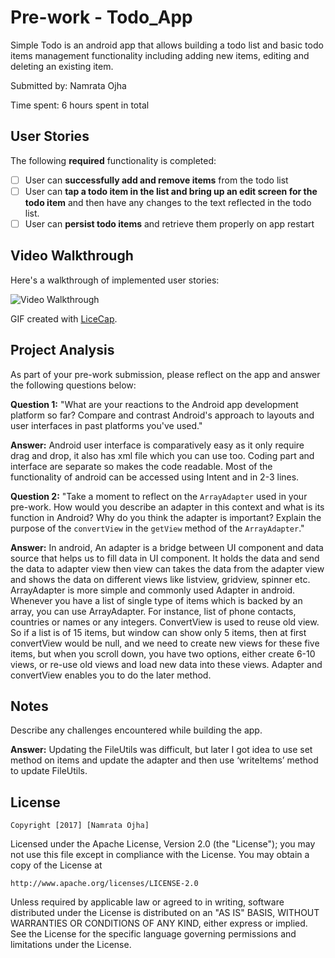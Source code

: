 # Pre-work - Todo_App

Simple Todo  is an android app that allows building a todo list and basic todo items management functionality including adding new items, editing and deleting an existing item.

Submitted by: Namrata Ojha

Time spent: 6 hours spent in total

## User Stories

The following **required** functionality is completed:

* [ ] User can **successfully add and remove items** from the todo list
* [ ] User can **tap a todo item in the list and bring up an edit screen for the todo item** and then have any changes to the text reflected in the todo list.
* [ ] User can **persist todo items** and retrieve them properly on app restart

## Video Walkthrough

Here's a walkthrough of implemented user stories:

<img src='https://youtu.be/ppH1k8IDrGU' title='Video Walkthrough' width='' alt='Video Walkthrough' />

GIF created with [LiceCap](http://i.imgur.com/jDHoc5d.gifv).

## Project Analysis

As part of your pre-work submission, please reflect on the app and answer the following questions below:

**Question 1:** "What are your reactions to the Android app development platform so far? Compare and contrast Android's approach to layouts and user interfaces in past platforms you've used."

**Answer:** Android user interface is comparatively easy as it only require drag and drop, it also has xml file which you can use too. Coding part and interface are separate so makes the code readable. Most of the functionality of android can be accessed using Intent and in 2-3 lines.

**Question 2:** "Take a moment to reflect on the `ArrayAdapter` used in your pre-work. How would you describe an adapter in this context and what is its function in Android? Why do you think the adapter is important? Explain the purpose of the `convertView` in the `getView` method of the `ArrayAdapter`."

**Answer:**  In android, An adapter is a bridge between UI component and data source that helps us to fill data in UI component. It holds the data and send the data to adapter view then view can takes the data from the adapter view and shows the data on different views like listview, gridview, spinner etc. ArrayAdapter is more simple and commonly used Adapter in android.
Whenever you have a list of single type of items which is backed by an array, you can use ArrayAdapter. For instance, list of phone contacts, countries or names or any integers.
ConvertView is used to reuse old view.
So if a list is of 15 items, but window can show only 5 items, then at first convertView would be null, and we need to create new views for these five items, but when you scroll down, you have two options, either create 6-10 views, or re-use old views and load new data into these views. Adapter and convertView enables you to do the later method.

## Notes

Describe any challenges encountered while building the app.

**Answer:** Updating the FileUtils was difficult, but later I got idea to use set method on items and update the adapter and then use ‘writeItems’ method to update FileUtils.

## License

    Copyright [2017] [Namrata Ojha]

Licensed under the Apache License, Version 2.0 (the "License");
you may not use this file except in compliance with the License.
You may obtain a copy of the License at

    http://www.apache.org/licenses/LICENSE-2.0

Unless required by applicable law or agreed to in writing, software
distributed under the License is distributed on an "AS IS" BASIS,
WITHOUT WARRANTIES OR CONDITIONS OF ANY KIND, either express or implied.
See the License for the specific language governing permissions and
limitations under the License.



